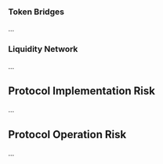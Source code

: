 
### Token Bridges
...
### Liquidity Network
...
## Protocol Implementation Risk
...

## Protocol Operation Risk
...